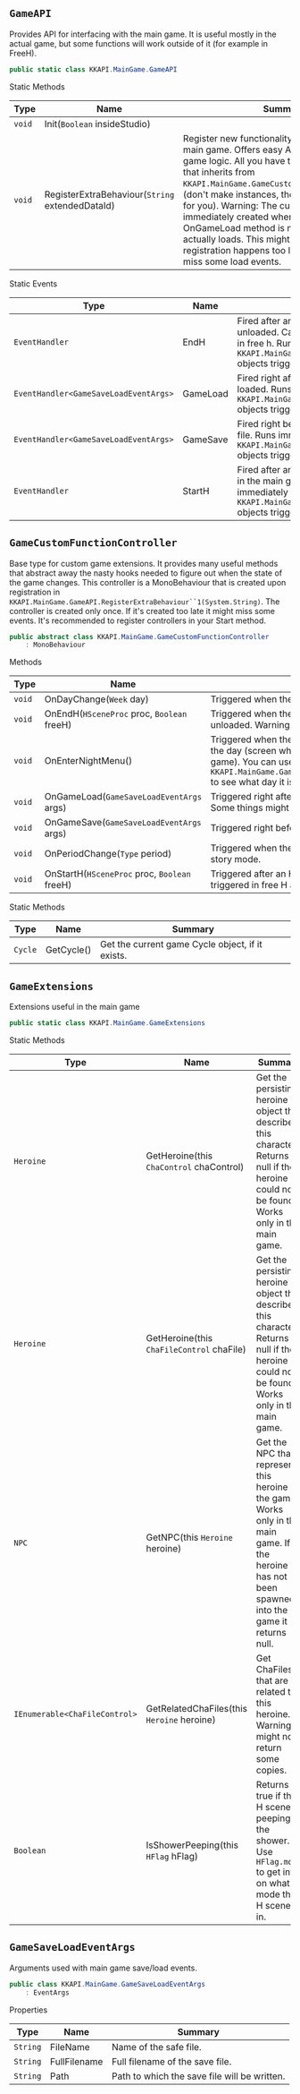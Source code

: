 ## `GameAPI`

Provides API for interfacing with the main game. It is useful mostly in the actual game, but some  functions will work outside of it (for example in FreeH).
```csharp
public static class KKAPI.MainGame.GameAPI

```

Static Methods

| Type | Name | Summary | 
| --- | --- | --- | 
| `void` | Init(`Boolean` insideStudio) |  | 
| `void` | RegisterExtraBehaviour(`String` extendedDataId) | Register new functionality that will be added to main game. Offers easy API for custom main game logic.  All you have to do is create a type that inherits from `KKAPI.MainGame.GameCustomFunctionController`&gt;  (don't make instances, the API will make them for you). Warning: The custom controller is immediately  created when it's registered, but its OnGameLoad method is not called until a game actually loads.  This might mean that if the registration happens too late you will potentially miss some load events. | 


Static Events

| Type | Name | Summary | 
| --- | --- | --- | 
| `EventHandler` | EndH | Fired after an H scene is ended, but before it is unloaded. Can be both in the main game and in free h.  Runs immediately after all `KKAPI.MainGame.GameCustomFunctionController` objects trigger their events. | 
| `EventHandler<GameSaveLoadEventArgs>` | GameLoad | Fired right after a game save is succesfully loaded.  Runs immediately after all `KKAPI.MainGame.GameCustomFunctionController` objects trigger their events. | 
| `EventHandler<GameSaveLoadEventArgs>` | GameSave | Fired right before the game state is saved to file.  Runs immediately after all `KKAPI.MainGame.GameCustomFunctionController` objects trigger their events. | 
| `EventHandler` | StartH | Fired after an H scene is loaded. Can be both in the main game and in free h.  Runs immediately after all `KKAPI.MainGame.GameCustomFunctionController` objects trigger their events. | 


## `GameCustomFunctionController`

Base type for custom game extensions.  It provides many useful methods that abstract away the nasty hooks needed to figure out when the state of the game  changes.    This controller is a MonoBehaviour that is created upon registration in `KKAPI.MainGame.GameAPI.RegisterExtraBehaviour``1(System.String)`.  The controller is created only once. If it's created too late it might miss some events.  It's recommended to register controllers in your Start method.
```csharp
public abstract class KKAPI.MainGame.GameCustomFunctionController
    : MonoBehaviour

```

Methods

| Type | Name | Summary | 
| --- | --- | --- | 
| `void` | OnDayChange(`Week` day) | Triggered when the current day changes in story mode. | 
| `void` | OnEndH(`HSceneProc` proc, `Boolean` freeH) | Triggered when the H scene is ended, but before it is unloaded.  Warning: This is triggered in free H as well! | 
| `void` | OnEnterNightMenu() | Triggered when the night menu is entered at the end of the day (screen where you can save and load the game).  You can use `KKAPI.MainGame.GameCustomFunctionController.GetCycle` to see what day it is as well as other game state. | 
| `void` | OnGameLoad(`GameSaveLoadEventArgs` args) | Triggered right after game state was loaded from a file. Some things might still be uninitialized. | 
| `void` | OnGameSave(`GameSaveLoadEventArgs` args) | Triggered right before game state is saved to a file. | 
| `void` | OnPeriodChange(`Type` period) | Triggered when the current time of the day changes in story mode. | 
| `void` | OnStartH(`HSceneProc` proc, `Boolean` freeH) | Triggered after an H scene is loaded.  Warning: This is triggered in free H as well! | 


Static Methods

| Type | Name | Summary | 
| --- | --- | --- | 
| `Cycle` | GetCycle() | Get the current game Cycle object, if it exists. | 


## `GameExtensions`

Extensions useful in the main game
```csharp
public static class KKAPI.MainGame.GameExtensions

```

Static Methods

| Type | Name | Summary | 
| --- | --- | --- | 
| `Heroine` | GetHeroine(this `ChaControl` chaControl) | Get the persisting heroine object that describes this character.  Returns null if the heroine could not be found. Works only in the main game. | 
| `Heroine` | GetHeroine(this `ChaFileControl` chaFile) | Get the persisting heroine object that describes this character.  Returns null if the heroine could not be found. Works only in the main game. | 
| `NPC` | GetNPC(this `Heroine` heroine) | Get the NPC that represents this heroine in the game. Works only in the main game.  If the heroine has not been spawned into the game it returns null. | 
| `IEnumerable<ChaFileControl>` | GetRelatedChaFiles(this `Heroine` heroine) | Get ChaFiles that are related to this heroine. Warning: It might not return some copies. | 
| `Boolean` | IsShowerPeeping(this `HFlag` hFlag) | Returns true if the H scene is peeping in the shower.  Use `HFlag.mode` to get info on what mode the H scene is in. | 


## `GameSaveLoadEventArgs`

Arguments used with main game save/load events.
```csharp
public class KKAPI.MainGame.GameSaveLoadEventArgs
    : EventArgs

```

Properties

| Type | Name | Summary | 
| --- | --- | --- | 
| `String` | FileName | Name of the safe file. | 
| `String` | FullFilename | Full filename of the save file. | 
| `String` | Path | Path to which the save file will be written. | 


